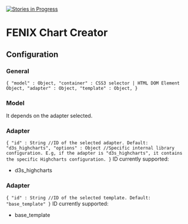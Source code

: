 [![Stories in Progress](https://badge.waffle.io/FENIX-Platform/fenix-ui-chart-creator.svg?label=in%20Progress&title=In%20Progress)](http://waffle.io/FENIX-Platform/fenix-ui-chart-creator)

# FENIX Chart Creator

## Configuration

### General
`
{
    "model" : Object,
    "container" : CSS3 selector | HTML DOM Element Object,
    "adapter" : Object,
    "template" : Object,
}
`

### Model
It depends on the adapter selected.

### Adapter
`
{
    "id" : String //ID of the selected adapter. Default: "d3s_highcharts",
    "options" : Object //Specific internal library configuration. E.g, if the adapter is "d3s_highcharts", it contains the specific Highcharts configuration.
}
`
ID currently supported:
* d3s_highcharts

### Adapter
`
{
   "id" : String //ID of the selected template. Default: "base_template"
}
`
ID currently supported:
* base_template